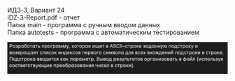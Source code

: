 ИДЗ-3, Вариант 24  
IDZ-3-Report.pdf - отчет  
Папка main - программа с ручным вводом данных  
Папка autotests - программа с автоматическим тестированием  
<p align="center">
  <img src="requirements.png">
</p>
